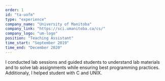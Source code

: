 ```yaml
---
order: 1
id: "ta-uofm"
type: "experience"
company_name: "University of Manitoba"
company_link: "https://sci.umanitoba.ca/cs/"
company_logo: "um-logo"
position: "Teaching Assistant"
time_start: "September 2019"
time_end: "December 2020"
---
```


I conducted lab sessions and guided students to understand lab materials and to solve lab assignments while ensuring best programming practices. Additionaly, I helped student with C and UNIX.